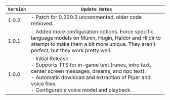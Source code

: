 | `Version` | `Update Notes`                                                                                                                                                                                                                             |
|-----------|--------------------------------------------------------------------------------------------------------------------------------------------------------------------------------------------------------------------------------------------|
| 1.0.2     | - Patch for 0.220.3 uncommented, older code removed.                                                                                                                                                                                       |
| 1.0.1     | - Added more configuration options. Force specific language models on Munin, Hugin, Haldor and Hildir to attempt to make them a bit more unique. They aren't perfect, but they work pretty well.                                           |
| 1.0.0     | - Initial Release<br/> - Supports TTS for in-game text (runes, intro text, center screen messages, dreams, and npc text).<br/> - Automatic download and extraction of Piper and voice files.<br/> - Configurable voice model and playback. |